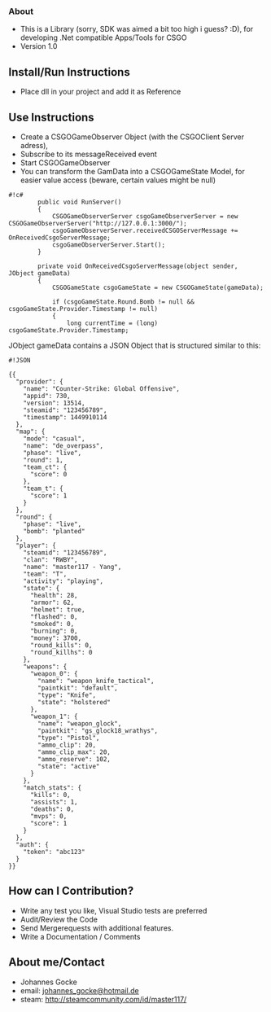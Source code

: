 ### About ###

* This is a Library (sorry, SDK was aimed a bit too high i guess? :D), for developing .Net compatible Apps/Tools for CSGO
* Version 1.0

## Install/Run Instructions ##

* Place dll in your project and add it as Reference

## Use Instructions ##

* Create a CSGOGameObserver Object (with the CSGOClient Server adress), 
* Subscribe to its messageReceived event
* Start CSGOGameObserver
* You can transform the GamData into a CSGOGameState Model, for easier value access (beware, certain values might be null)

```
#!c#
        public void RunServer()
        {
            CSGOGameObserverServer csgoGameObserverServer = new CSGOGameObserverServer("http://127.0.0.1:3000/");
            csgoGameObserverServer.receivedCSGOServerMessage += OnReceivedCsgoServerMessage;
            csgoGameObserverServer.Start();
        }

        private void OnReceivedCsgoServerMessage(object sender, JObject gameData)
        {
            CSGOGameState csgoGameState = new CSGOGameState(gameData);

            if (csgoGameState.Round.Bomb != null && csgoGameState.Provider.Timestamp != null)
            {
                long currentTime = (long) csgoGameState.Provider.Timestamp;
```

JObject gameData contains a JSON Object that is structured similar to this:


```
#!JSON

{{
  "provider": {
    "name": "Counter-Strike: Global Offensive",
    "appid": 730,
    "version": 13514,
    "steamid": "123456789",
    "timestamp": 1449910114
  },
  "map": {
    "mode": "casual",
    "name": "de_overpass",
    "phase": "live",
    "round": 1,
    "team_ct": {
      "score": 0
    },
    "team_t": {
      "score": 1
    }
  },
  "round": {
    "phase": "live",
    "bomb": "planted"
  },
  "player": {
    "steamid": "123456789",
    "clan": "RWBY",
    "name": "master117 - Yang",
    "team": "T",
    "activity": "playing",
    "state": {
      "health": 28,
      "armor": 62,
      "helmet": true,
      "flashed": 0,
      "smoked": 0,
      "burning": 0,
      "money": 3700,
      "round_kills": 0,
      "round_killhs": 0
    },
    "weapons": {
      "weapon_0": {
        "name": "weapon_knife_tactical",
        "paintkit": "default",
        "type": "Knife",
        "state": "holstered"
      },
      "weapon_1": {
        "name": "weapon_glock",
        "paintkit": "gs_glock18_wrathys",
        "type": "Pistol",
        "ammo_clip": 20,
        "ammo_clip_max": 20,
        "ammo_reserve": 102,
        "state": "active"
      }
    },
    "match_stats": {
      "kills": 0,
      "assists": 1,
      "deaths": 0,
      "mvps": 0,
      "score": 1
    }
  },
  "auth": {
    "token": "abc123"
  }
}}

```

## How can I Contribution? ##

* Write any test you like, Visual Studio tests are preferred
* Audit/Review the Code
* Send Mergerequests with additional features.
* Write a Documentation / Comments

## About me/Contact ##

* Johannes Gocke
* email: johannes_gocke@hotmail.de
* steam: http://steamcommunity.com/id/master117/